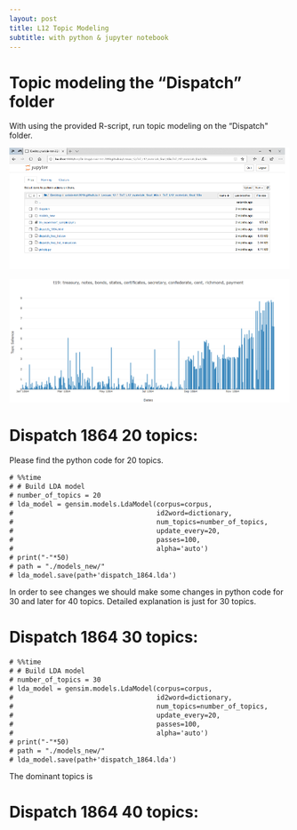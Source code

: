 ```yaml
---
layout: post
title: L12 Topic Modeling
subtitle: with python & jupyter notebook
---
```


# Topic modeling the “Dispatch” folder

With using the provided R-script, run topic modeling on the “Dispatch" folder. 

![Image](/img/Lesson_12.png)

![Image](/img/Lesson_12_1.png)

# Dispatch 1864 20 topics:

Please find the python code for 20 topics.
```
# %%time
# # Build LDA model
# number_of_topics = 20
# lda_model = gensim.models.LdaModel(corpus=corpus,
#                                    id2word=dictionary,
#                                    num_topics=number_of_topics,
#                                    update_every=20,
#                                    passes=100,
#                                    alpha='auto')
# print("-"*50)
# path = "./models_new/"
# lda_model.save(path+'dispatch_1864.lda')
```

In order to see changes we should make some changes in python code for 30 and later for 40 topics. Detailed explanation is just for 
30 topics.

# Dispatch 1864 30 topics:

```
# %%time
# # Build LDA model
# number_of_topics = 30
# lda_model = gensim.models.LdaModel(corpus=corpus,
#                                    id2word=dictionary,
#                                    num_topics=number_of_topics,
#                                    update_every=20,
#                                    passes=100,
#                                    alpha='auto')
# print("-"*50)
# path = "./models_new/"
# lda_model.save(path+'dispatch_1864.lda')
```
The dominant topics is 
# Dispatch 1864 40 topics:

